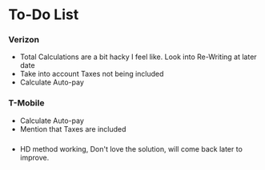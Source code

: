 # To-Do List

### Verizon 
* Total Calculations are a bit hacky I feel like. Look into Re-Writing at later date
* Take into account Taxes not being included
* Calculate Auto-pay

### T-Mobile
* Calculate Auto-pay
* Mention that Taxes are included

###
* HD method working, Don't love the solution, will come back later to improve.